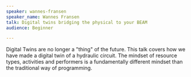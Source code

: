 ```yaml
---
speaker: wannes-fransen
speaker_name: Wannes Fransen
talk: Digital twins bridging the physical to your BEAM
audience: Beginner

---
```

<p>Digital Twins are no longer a "thing" of the future. This talk covers how we have made a digital twin of a hydraulic circuit. The mindset of resource types, activities and performers is a fundamentally different mindset than the traditional way of programming.</p>